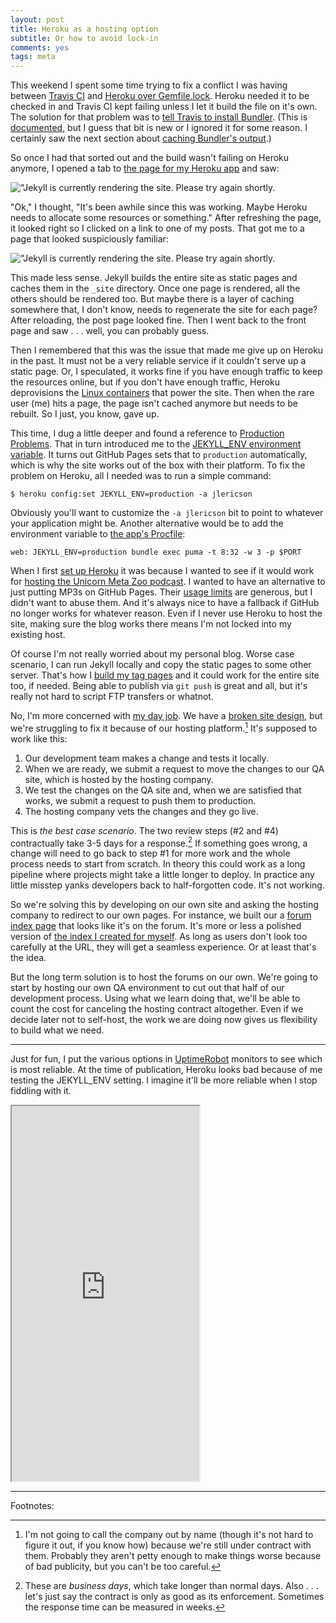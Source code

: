 ```yaml
---
layout: post
title: Heroku as a hosting option
subtitle: Or how to avoid lock-in
comments: yes
tags: meta
---
```


This weekend I spent some time trying to fix a conflict I was having
between [Travis
CI](https://travis-ci.org/github/jericson/jericson.github.io/builds)
and [Heroku over
Gemfile.lock](https://stackoverflow.com/q/9605863/1438). Heroku needed
it to be checked in and Travis CI kept failing unless I let it build
the file on it's own. The solution for that problem was to [tell
Travis to install
Bundler](https://github.com/jericson/jericson.github.io/commit/afe6762b3f3433929ad738394fedf0d415ad627e). (This
is
[documented](https://docs.travis-ci.com/user/languages/ruby/#bundler-20),
but I guess that bit is new or I ignored it for some reason. I
certainly saw the next section about [caching Bundler's
output](https://docs.travis-ci.com/user/languages/ruby/#caching-bundler).)

So once I had that sorted out and the build wasn't failing on Heroku
anymore, I opened a tab to [the page for my Heroku
app](https://jlericson.herokuapp.com/) and saw:

!["Jekyll is currently rendering the site. Please try again
shortly.](/images/jekyll_rendering.png)

"Ok," I thought, "It's been awhile since this was working. Maybe
Heroku needs to allocate some resources or something." After
refreshing the page, it looked right so I clicked on a link to one of
my posts. That got me to a page that looked suspiciously familiar:

!["Jekyll is currently rendering the site. Please try again
shortly.](/images/jekyll_rendering.png)

This made less sense. Jekyll builds the entire site as static pages
and caches them in the `_site` directory. Once one page is rendered,
all the others should be rendered too. But maybe there is a layer of
caching somewhere that, I don't know, needs to regenerate the site for
each page? After reloading, the post page looked fine. Then I went
back to the front page and saw . . . well, you can probably guess.

Then I remembered that this was the issue that made me give up on
Heroku in the past. It must not be a very reliable service if it
couldn't serve up a static page. Or, I speculated, it works fine if
you have enough traffic to keep the resources online, but if you don't
have enough traffic, Heroku deprovisions the [Linux
containers](https://devcenter.heroku.com/articles/dynos) that power
the site. Then when the rare user (me) hits a page, the page isn't
cached anymore but needs to be rebuilt. So I just, you know, gave up.

This time, I dug a little deeper and found a reference to [Production
Problems](https://jekyllrb.com/docs/troubleshooting/#production-problems). That
in turn introduced me to the [JEKYLL_ENV environment
variable](https://jekyllrb.com/docs/configuration/environments/). It
turns out GitHub Pages sets that to `production` automatically, which is
why the site works out of the box with their platform. To fix the
problem on Heroku, all I needed was to run a simple command:

```
$ heroku config:set JEKYLL_ENV=production -a jlericson
```

Obviously you'll want to customize the `-a jlericson` bit to point to
whatever your application might be. Another alternative would be to
add the environment variable to [the app's
Procfile](https://github.com/jericson/jericson.github.io/blob/master/Procfile):

```
web: JEKYLL_ENV=production bundle exec puma -t 8:32 -w 3 -p $PORT
```

When I first [set up
Heroku](https://www.ironin.it/blog/deploying-jekyll-website-to-heroku.html)
it was because I wanted to see if it would work for [hosting the
Unicorn Meta Zoo
podcast](https://github.com/unicorn-meta-zoo/unicorn-meta-zoo.github.io). I
wanted to have an alternative to just putting MP3s on GitHub
Pages. Their [usage
limits](https://help.github.com/en/github/working-with-github-pages/about-github-pages#usage-limits)
are generous, but I didn't want to abuse them. And it's always nice to
have a fallback if GitHub no longer works for whatever reason. Even if
I never use Heroku to host the site, making sure the blog works there
means I'm not locked into my existing host.

Of course I'm not really worried about my personal blog. Worse case
scenario, I can run Jekyll locally and copy the static pages to some
other server. That's how I [build my tag
pages](https://github.com/jericson/jericson.github.io/blob/master/build_tags.sh)
and it could work for the entire site too, if needed. Being able to
publish via `git push` is great and all, but it's really not hard to
script FTP transfers or whatnot.

No, I'm more concerned with [my day
job](https://talk.collegeconfidential.com/). We have a [broken site
design](https://jlericson.com/2020/03/25/CC-design.html), but we're
struggling to fix it because of our hosting platform.[^1] It's supposed to work like this:

1. Our development team makes a change and tests it locally.
2. When we are ready, we submit a request to move the changes to our
   QA site, which is hosted by the hosting company.
3. We test the changes on the QA site and, when we are satisfied that
   works, we submit a request to push them to production.
4. The hosting company vets the changes and they go live.

This is _the best case scenario_. The two review steps (#2 and #4)
contractually take 3-5 days for a response.[^2] If something goes
wrong, a change will need to go back to step #1 for more work and the
whole process needs to start from scratch. In theory this could work
as a long pipeline where projects might take a little longer to
deploy. In practice any little misstep yanks developers back to
half-forgotten code. It's not working.

So we're solving this by developing on our own site and asking the
hosting company to redirect to our own pages. For instance, we built
our a [forum index
page](https://talk.categories.collegeconfidential.com/) that looks
like it's on the forum. It's more or less a polished version of [the
index I created for
myself](http://jlericson.com/vanilla-cat/college-confidential.html). As
long as users don't look too carefully at the URL, they will get a
seamless experience. Or at least that's the idea.

But the long term solution is to host the forums on our own. We're
going to start by hosting our own QA environment to cut out that half
of our development process. Using what we learn doing that, we'll be
able to count the cost for canceling the hosting contract
altogether. Even if we decide later not to self-host, the work we are
doing now gives us flexibility to build what we need.

---

Just for fun, I put the various options in
[UptimeRobot](https://stats.uptimerobot.com/6YKMJioVAx) monitors to
see which is most reliable. At the time of publication, Heroku looks
bad because of me testing the JEKYLL_ENV setting. I imagine it'll be
more reliable when I stop fiddling with it.

<iframe height="600" src="https://stats.uptimerobot.com/6YKMJioVAx"></iframe>

---

Footnotes:

[^1]: I'm not going to call the company out by name (though it's not
    hard to figure it out, if you know how) because we're still under
    contract with them. Probably they aren't petty enough to make
    things worse because of bad publicity, but you can't be too
    careful.

[^2]: These are _business days_, which take longer than normal
    days. Also . . . let's just say the contract is only as good as
    its enforcement. Sometimes the response time can be measured in
    weeks.
